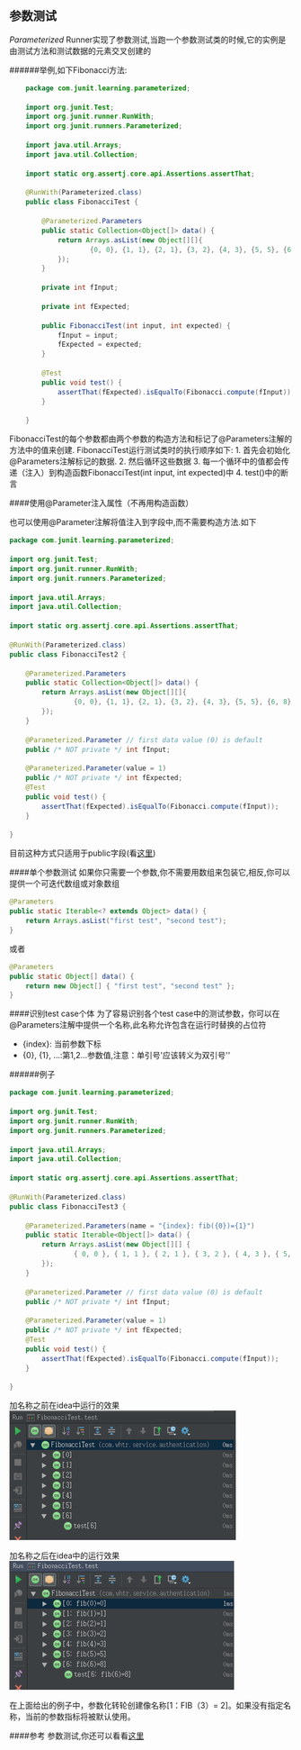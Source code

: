 参数测试
------

*Parameterized* Runner实现了参数测试,当跑一个参数测试类的时候,它的实例是由测试方法和测试数据的元素交叉创建的

######举例,如下Fibonacci方法:
```java
    package com.junit.learning.parameterized;

    import org.junit.Test;
    import org.junit.runner.RunWith;
    import org.junit.runners.Parameterized;

    import java.util.Arrays;
    import java.util.Collection;

    import static org.assertj.core.api.Assertions.assertThat;

    @RunWith(Parameterized.class)
    public class FibonacciTest {

        @Parameterized.Parameters
        public static Collection<Object[]> data() {
            return Arrays.asList(new Object[][]{
                    {0, 0}, {1, 1}, {2, 1}, {3, 2}, {4, 3}, {5, 5}, {6, 8}
            });
        }

        private int fInput;

        private int fExpected;

        public FibonacciTest(int input, int expected) {
            fInput = input;
            fExpected = expected;
        }

        @Test
        public void test() {
            assertThat(fExpected).isEqualTo(Fibonacci.compute(fInput));
        }

    }
```
FibonacciTest的每个参数都由两个参数的构造方法和标记了@Parameters注解的方法中的值来创建.
FibonacciTest运行测试类时的执行顺序如下:
	1. 首先会初始化@Parameters注解标记的数据.
	2. 然后循环这些数据
	3. 每一个循环中的值都会传递（注入）到构造函数FibonacciTest(int input, int expected)中
	4. test()中的断言

####使用@Parameter注入属性（不再用构造函数）

也可以使用@Parameter注解将值注入到字段中,而不需要构造方法.如下
```java
package com.junit.learning.parameterized;

import org.junit.Test;
import org.junit.runner.RunWith;
import org.junit.runners.Parameterized;

import java.util.Arrays;
import java.util.Collection;

import static org.assertj.core.api.Assertions.assertThat;

@RunWith(Parameterized.class)
public class FibonacciTest2 {

    @Parameterized.Parameters
    public static Collection<Object[]> data() {
        return Arrays.asList(new Object[][]{
                {0, 0}, {1, 1}, {2, 1}, {3, 2}, {4, 3}, {5, 5}, {6, 8}
        });
    }

    @Parameterized.Parameter // first data value (0) is default
    public /* NOT private */ int fInput;

    @Parameterized.Parameter(value = 1)
    public /* NOT private */ int fExpected;
    @Test
    public void test() {
        assertThat(fExpected).isEqualTo(Fibonacci.compute(fInput));
    }

}
```

目前这种方式只适用于public字段(看[这里](https://github.com/junit-team/junit/pull/737))

####单个参数测试
如果你只需要一个参数,你不需要用数组来包装它,相反,你可以提供一个可迭代数组或对象数组
```java
@Parameters
public static Iterable<? extends Object> data() {
    return Arrays.asList("first test", "second test");
}
```
或者
```java
@Parameters
public static Object[] data() {
    return new Object[] { "first test", "second test" };
}
```

####识别test case个体
为了容易识别各个test case中的测试参数，你可以在@Parameters注解中提供一个名称,此名称允许包含在运行时替换的占位符
- {index}: 当前参数下标
- {0}, {1}, …:第1,2...参数值,注意：单引号'应该转义为双引号''

######例子
```java
package com.junit.learning.parameterized;

import org.junit.Test;
import org.junit.runner.RunWith;
import org.junit.runners.Parameterized;

import java.util.Arrays;
import java.util.Collection;

import static org.assertj.core.api.Assertions.assertThat;

@RunWith(Parameterized.class)
public class FibonacciTest3 {

    @Parameterized.Parameters(name = "{index}: fib({0})={1}")
    public static Iterable<Object[]> data() {
        return Arrays.asList(new Object[][] {
                { 0, 0 }, { 1, 1 }, { 2, 1 }, { 3, 2 }, { 4, 3 }, { 5, 5 }, { 6, 8 }
        });
    }

    @Parameterized.Parameter // first data value (0) is default
    public /* NOT private */ int fInput;

    @Parameterized.Parameter(value = 1)
    public /* NOT private */ int fExpected;
    @Test
    public void test() {
        assertThat(fExpected).isEqualTo(Fibonacci.compute(fInput));
    }

}

```
加名称之前在idea中运行的效果![](img/parameter_before.png)

加名称之后在idea中的运行效果![](img/parameter_after.png)

在上面给出的例子中，参数化转轮创建像名称[1：FIB（3）= 2]。如果没有指定名称，当前的参数指标将被默认使用。

####参考
参数测试,你还可以看看[这里](junit_params/home.md)

